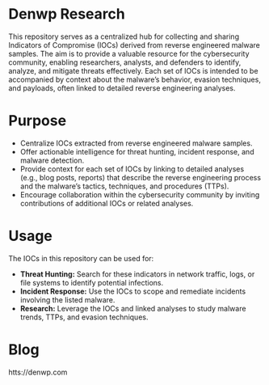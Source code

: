 # Denwp Research

This repository serves as a centralized hub for collecting and sharing Indicators of Compromise (IOCs) derived from reverse engineered malware samples. The aim is to provide a valuable resource for the cybersecurity community, enabling researchers, analysts, and defenders to identify, analyze, and mitigate threats effectively. Each set of IOCs is intended to be accompanied by context about the malware’s behavior, evasion techniques, and payloads, often linked to detailed reverse engineering analyses.

# Purpose
- Centralize IOCs extracted from reverse engineered malware samples.
- Offer actionable intelligence for threat hunting, incident response, and malware detection.
- Provide context for each set of IOCs by linking to detailed analyses (e.g., blog posts, reports) that describe the reverse engineering process and the malware’s tactics, techniques, and procedures (TTPs).
- Encourage collaboration within the cybersecurity community by inviting contributions of additional IOCs or related analyses.

# Usage
The IOCs in this repository can be used for:
- **Threat Hunting:** Search for these indicators in network traffic, logs, or file systems to identify potential infections.
- **Incident Response:** Use the IOCs to scope and remediate incidents involving the listed malware.
- **Research:** Leverage the IOCs and linked analyses to study malware trends, TTPs, and evasion techniques.


# Blog
htts://denwp.com
